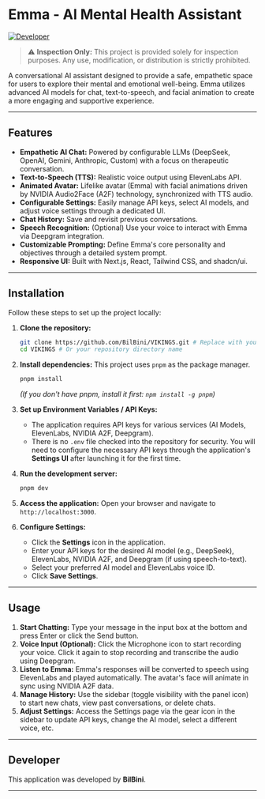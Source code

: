 # Emma - AI Mental Health Assistant

[![Developer](https://img.shields.io/badge/Developer-BilBini-blueviolet)](https://github.com/BilBini) <!-- Optional: Link to GitHub profile -->

> ⚠️ **Inspection Only:** This project is provided solely for inspection purposes. Any use, modification, or distribution is strictly prohibited.

A conversational AI assistant designed to provide a safe, empathetic space for users to explore their mental and emotional well-being. Emma utilizes advanced AI models for chat, text-to-speech, and facial animation to create a more engaging and supportive experience.

---

## Features

*   **Empathetic AI Chat:** Powered by configurable LLMs (DeepSeek, OpenAI, Gemini, Anthropic, Custom) with a focus on therapeutic conversation.
*   **Text-to-Speech (TTS):** Realistic voice output using ElevenLabs API.
*   **Animated Avatar:** Lifelike avatar (Emma) with facial animations driven by NVIDIA Audio2Face (A2F) technology, synchronized with TTS audio.
*   **Configurable Settings:** Easily manage API keys, select AI models, and adjust voice settings through a dedicated UI.
*   **Chat History:** Save and revisit previous conversations.
*   **Speech Recognition:** (Optional) Use your voice to interact with Emma via Deepgram integration.
*   **Customizable Prompting:** Define Emma's core personality and objectives through a detailed system prompt.
*   **Responsive UI:** Built with Next.js, React, Tailwind CSS, and shadcn/ui.

---

## Installation

Follow these steps to set up the project locally:

1.  **Clone the repository:**
    ```bash
    git clone https://github.com/BilBini/VIKINGS.git # Replace with your actual repo URL if different
    cd VIKINGS # Or your repository directory name
    ```

2.  **Install dependencies:**
    This project uses `pnpm` as the package manager.
    ```bash
    pnpm install
    ```
    *(If you don't have pnpm, install it first: `npm install -g pnpm`)*

3.  **Set up Environment Variables / API Keys:**
    *   The application requires API keys for various services (AI Models, ElevenLabs, NVIDIA A2F, Deepgram).
    *   There is no `.env` file checked into the repository for security. You will need to configure the necessary API keys through the application's **Settings UI** after launching it for the first time.

4.  **Run the development server:**
    ```bash
    pnpm dev
    ```

5.  **Access the application:**
    Open your browser and navigate to `http://localhost:3000`.

6.  **Configure Settings:**
    *   Click the **Settings** icon in the application.
    *   Enter your API keys for the desired AI model (e.g., DeepSeek), ElevenLabs, NVIDIA A2F, and Deepgram (if using speech-to-text).
    *   Select your preferred AI model and ElevenLabs voice ID.
    *   Click **Save Settings**.

---

## Usage

1.  **Start Chatting:** Type your message in the input box at the bottom and press Enter or click the Send button.
2.  **Voice Input (Optional):** Click the Microphone icon to start recording your voice. Click it again to stop recording and transcribe the audio using Deepgram.
3.  **Listen to Emma:** Emma's responses will be converted to speech using ElevenLabs and played automatically. The avatar's face will animate in sync using NVIDIA A2F data.
4.  **Manage History:** Use the sidebar (toggle visibility with the panel icon) to start new chats, view past conversations, or delete chats.
5.  **Adjust Settings:** Access the Settings page via the gear icon in the sidebar to update API keys, change the AI model, select a different voice, etc.

---

## Developer

This application was developed by **BilBini**.

---
